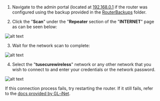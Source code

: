 

1. Navigate to the admin portal (located at [192.168.0.1](http://192.168.0.1) if the router was configured using the backup provided in the [RouterBackups](RouterBackups/) folder.

2. Click the "**Scan**" under the "**Repeater** section of the "**INTERNET**" page as can be seen below:

![alt text](https://raw.githubusercontent.com/byrongaspard/RoboBoat_TU/master/networking/NetworkingImages/ConnectToTempleNetwork_1.png)

3. Wait for the network scan to complete:

![alt text](https://raw.githubusercontent.com/byrongaspard/RoboBoat_TU/master/networking/NetworkingImages/ConnectToTempleNetwork_2.png)

4. Select the "**tusecurewireless**" network or any other network that you wish to connect to and enter your credentials or the network password.

![alt text](https://raw.githubusercontent.com/byrongaspard/RoboBoat_TU/master/networking/NetworkingImages/ConnectToTempleNetwork_3.png)



If this connection process fails, try restarting the router. If it still fails, refer to the [docs provided by GL-iNet](https://docs.gl-inet.com/en/3/setup/travel_ac_router/first-time_setup/). 
